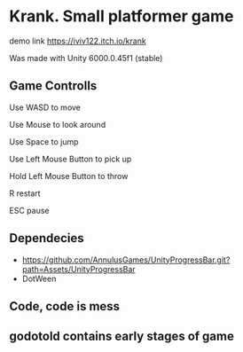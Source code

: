 # Krank. Small platformer game  
demo link https://iviv122.itch.io/krank 

Was made with Unity 6000.0.45f1 (stable)

## Game Controlls

Use WASD to move

Use Mouse to look around 

Use Space to jump

Use Left Mouse Button to pick up

Hold Left Mouse Button to throw 

R  restart

ESC pause

## Dependecies
- https://github.com/AnnulusGames/UnityProgressBar.git?path=Assets/UnityProgressBar
- DotWeen

## Code, code is mess
## godotold contains early stages of game
